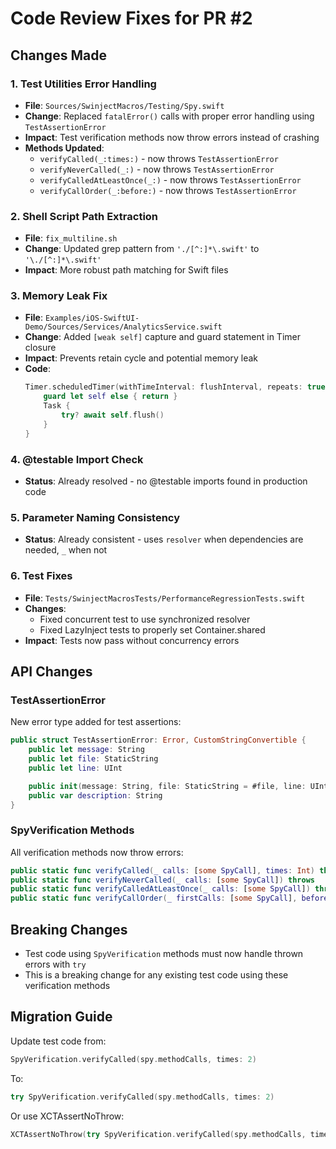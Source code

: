 # Code Review Fixes for PR #2

## Changes Made

### 1. Test Utilities Error Handling

- **File**: `Sources/SwinjectMacros/Testing/Spy.swift`
- **Change**: Replaced `fatalError()` calls with proper error handling using `TestAssertionError`
- **Impact**: Test verification methods now throw errors instead of crashing
- **Methods Updated**:
  - `verifyCalled(_:times:)` - now throws `TestAssertionError`
  - `verifyNeverCalled(_:)` - now throws `TestAssertionError`
  - `verifyCalledAtLeastOnce(_:)` - now throws `TestAssertionError`
  - `verifyCallOrder(_:before:)` - now throws `TestAssertionError`

### 2. Shell Script Path Extraction

- **File**: `fix_multiline.sh`
- **Change**: Updated grep pattern from `'./[^:]*\.swift'` to `'\./[^:]*\.swift'`
- **Impact**: More robust path matching for Swift files

### 3. Memory Leak Fix

- **File**: `Examples/iOS-SwiftUI-Demo/Sources/Services/AnalyticsService.swift`
- **Change**: Added `[weak self]` capture and guard statement in Timer closure
- **Impact**: Prevents retain cycle and potential memory leak
- **Code**:
  ```swift
  Timer.scheduledTimer(withTimeInterval: flushInterval, repeats: true) { [weak self] _ in
      guard let self else { return }
      Task {
          try? await self.flush()
      }
  }
  ```

### 4. @testable Import Check

- **Status**: Already resolved - no @testable imports found in production code

### 5. Parameter Naming Consistency

- **Status**: Already consistent - uses `resolver` when dependencies are needed, `_` when not

### 6. Test Fixes

- **File**: `Tests/SwinjectMacrosTests/PerformanceRegressionTests.swift`
- **Changes**:
  - Fixed concurrent test to use synchronized resolver
  - Fixed LazyInject tests to properly set Container.shared
- **Impact**: Tests now pass without concurrency errors

## API Changes

### TestAssertionError

New error type added for test assertions:

```swift
public struct TestAssertionError: Error, CustomStringConvertible {
    public let message: String
    public let file: StaticString
    public let line: UInt

    public init(message: String, file: StaticString = #file, line: UInt = #line)
    public var description: String
}
```

### SpyVerification Methods

All verification methods now throw errors:

```swift
public static func verifyCalled(_ calls: [some SpyCall], times: Int) throws
public static func verifyNeverCalled(_ calls: [some SpyCall]) throws
public static func verifyCalledAtLeastOnce(_ calls: [some SpyCall]) throws
public static func verifyCallOrder(_ firstCalls: [some SpyCall], before secondCalls: [some SpyCall]) throws
```

## Breaking Changes

- Test code using `SpyVerification` methods must now handle thrown errors with `try`
- This is a breaking change for any existing test code using these verification methods

## Migration Guide

Update test code from:

```swift
SpyVerification.verifyCalled(spy.methodCalls, times: 2)
```

To:

```swift
try SpyVerification.verifyCalled(spy.methodCalls, times: 2)
```

Or use XCTAssertNoThrow:

```swift
XCTAssertNoThrow(try SpyVerification.verifyCalled(spy.methodCalls, times: 2))
```
